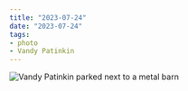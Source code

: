 ```yaml
---
title: "2023-07-24"
date: "2023-07-24"
tags:
- photo
- Vandy Patinkin
---
```

![Vandy Patinkin parked next to a metal barn](/images/2023-07-25-15-55-08.jpeg)
